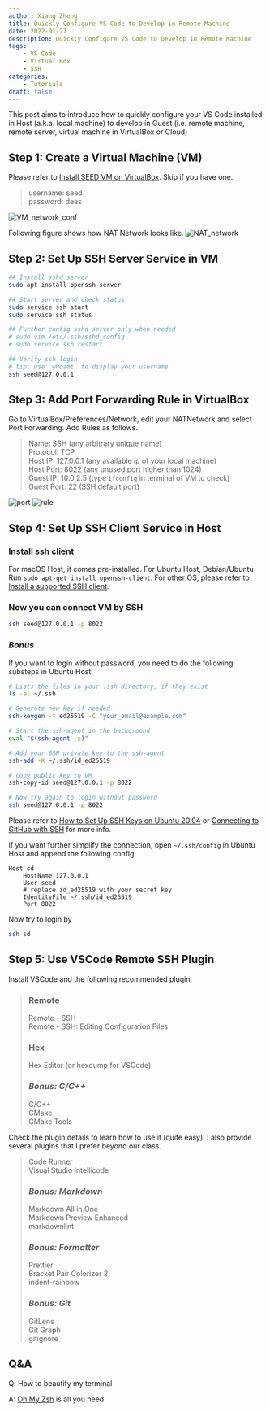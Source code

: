 ```yaml
---
author: Xiang Zheng
title: Quickly Configure VS Code to Develop in Remote Machine
date: 2022-01-27
description: Quickly Configure VS Code to Develop in Remote Machine
tags:
    - VS Code
    - Virtual Box
    - SSH
categories:
    - Tutorials
draft: false
---
```


This post aims to introduce how to quickly configure your VS Code installed in Host (a.k.a. local machine) to develop in Guest (i.e. remote machine, remote server, virtual machine in VirtualBox or Cloud)

## Step 1: Create a Virtual Machine (VM)

Please refer to [Install SEED VM on VirtualBox](https://github.com/seed-labs/seed-labs/blob/master/manuals/vm/seedvm-manual.md). Skip if you have one.

> username: seed  
> password: dees

![VM_network_conf](VM_network_conf.png)

Following figure shows how NAT Network looks like.
![NAT_network](NAT_network.png)

## Step 2: Set Up SSH Server Service in VM

```bash
## Install sshd server
sudo apt install openssh-server

## Start server and check status
sudo service ssh start
sudo service ssh status

## Further config sshd server only when needed
# sudo vim /etc/.ssh/sshd_config
# sudo service ssh restart

## Verify ssh login
# tip: use `whoami` to display your username
ssh seed@127.0.0.1
```

## Step 3: Add Port Forwarding Rule in VirtualBox

Go to VirtualBox/Preferences/Network, edit your NATNetwork and select Port Forwarding. Add Rules as follows.

> Name: SSH (any arbitrary unique name)  
> Protocol: TCP  
> Host IP: 127.0.0.1 (any available ip of your local machine)  
> Host Port: 8022 (any unused port higher than 1024)  
> Guest IP: 10.0.2.5 (type `ifconfig` in terminal of VM to check)  
> Guest Port: 22 (SSH default port)

![port](port_forwarding.png)
![rule](rule.png)

## Step 4: Set Up SSH Client Service in Host

### Install ssh client

For macOS Host, it comes pre-installed. For Ubuntu Host, Debian/Ubuntu Run `sudo apt-get install openssh-client`. For other OS, please refer to [Install a supported SSH client](https://code.visualstudio.com/docs/remote/troubleshooting#_installing-a-supported-ssh-client).

### Now you can connect VM by SSH

```bash
ssh seed@127.0.0.1 -p 8022
```

### _Bonus_

If you want to login without password, you need to do the following substeps in Ubuntu Host.

```bash
# Lists the files in your .ssh directory, if they exist
ls -al ~/.ssh

# Generate new key if needed
ssh-keygen -t ed25519 -C "your_email@example.com"

# Start the ssh-agent in the background
eval "$(ssh-agent -s)"

# Add your SSH private key to the ssh-agent
ssh-add -K ~/.ssh/id_ed25519

# copy public key to VM
ssh-copy-id seed@127.0.0.1 -p 8022

# Now try again to login without password
ssh seed@127.0.0.1 -p 8022
```

Please refer to [How to Set Up SSH Keys on Ubuntu 20.04](https://www.digitalocean.com/community/tutorials/how-to-set-up-ssh-keys-on-ubuntu-20-04) or [Connecting to GitHub with SSH](https://docs.github.com/en/authentication/connecting-to-github-with-ssh) for more info.

If you want further simplify the connection, open `~/.ssh/config` in Ubuntu Host and append the following config.

```ssh_config
Host sd
    HostName 127.0.0.1
    User seed
    # replace id_ed25519 with your secret key
    IdentityFile ~/.ssh/id_ed25519
    Port 8022
```

Now try to login by

```bash
ssh sd
```

## Step 5: Use VSCode Remote SSH Plugin

Install VSCode and the following recommended plugin:

> ### Remote
>
> Remote - SSH  
> Remote - SSH: Editing Configuration Files
>
> ### Hex
>
> Hex Editor (or hexdump for VSCode)
>
> ### _Bonus: C/C++_
>
> C/C++  
> CMake  
> CMake Tools

Check the plugin details to learn how to use it (quite easy)! I also provide several plugins that I prefer beyond our class.

> Code Runner  
> Visual Studio Intellicode
>
> ### _Bonus: Markdown_
>
> Markdown All in One  
> Markdown Preview Enhanced  
> markdownlint
>
> ### _Bonus: Formatter_
>
> Prettier  
> Bracket Pair Colorizer 2  
> indent-rainbow
>
> ### _Bonus: Git_
>
> GitLens  
> Git Graph  
> gitignore

## Q&A

Q: How to beautify my terminal

A: [Oh My Zsh](https://github.com/ohmyzsh/ohmyzsh) is all you need.
